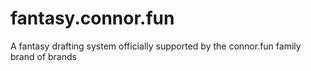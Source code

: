# fantasy.connor.fun
A fantasy drafting system officially supported by the connor.fun family brand of brands
